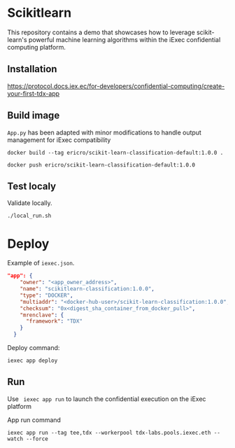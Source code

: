 # Scikitlearn

This repository contains a demo that showcases how to leverage scikit-learn's powerful machine learning algorithms within the iExec confidential computing platform.

## Installation

https://protocol.docs.iex.ec/for-developers/confidential-computing/create-your-first-tdx-app

## Build image 

`App.py` has been adapted with minor modifications to handle output management for iExec compatibility

`docker build --tag ericro/scikit-learn-classification-default:1.0.0 .`

`docker push ericro/scikit-learn-classification-default:1.0.0`


## Test localy

Validate locally. 

`./local_run.sh`

# Deploy 

Example of `iexec.json`.

``` json
"app": {
    "owner": "<app_owner_address>",
    "name": "scikitlearn-classification:1.0.0",
    "type": "DOCKER",
    "multiaddr": "<docker-hub-user>/scikit-learn-classification:1.0.0",
    "checksum": "0x<digest_sha_container_from_docker_pull>",
    "mrenclave": {
      "framework": "TDX"
    }
  }
```

Deploy command:

`iexec app deploy`

## Run 

Use ` iexec app run` to launch the confidential execution on the iExec platform

App run command

`iexec app run --tag tee,tdx --workerpool tdx-labs.pools.iexec.eth --watch --force`


